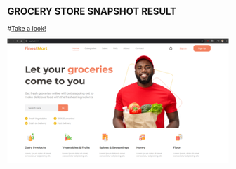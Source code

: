 ## GROCERY STORE SNAPSHOT RESULT
#[Take a look!](https://rjardi.github.io/css-creative-agency/) 

<img src="img/result-snapshot.png" alt="">
